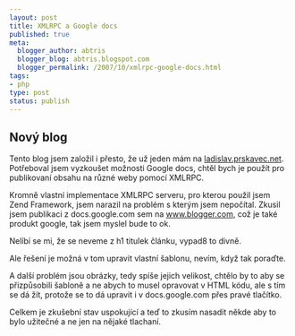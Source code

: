 ```yaml
--- 
layout: post
title: XMLRPC a Google docs
published: true
meta: 
  blogger_author: abtris
  blogger_blog: abtris.blogspot.com
  blogger_permalink: /2007/10/xmlrpc-google-docs.html
tags: 
- php
type: post
status: publish
---
```

<h2>Nový blog</h2>
Tento blog jsem založil i přesto, že už jeden mám na <a HREF="http://ladislav.prskavec.net">ladislav.prskavec.net</a>. Potřeboval jsem vyzkoušet možnosti Google docs, chtěl bych je použít pro publikovaní obsahu na různé weby pomocí XMLRPC.

Kromně vlastní implementace XMLRPC serveru, pro kterou použil jsem Zend Framework, jsem narazil na problém s kterým jsem nepočítal. Zkusil jsem publikaci z docs.google.com sem na www.blogger.com, což je také produkt google, tak jsem myslel bude to ok.

Nelíbí se mi, že se neveme z h1 titulek článku, vypad8 to divně.

Ale řešení je možná v tom upravit vlastní šablonu, nevím, když tak poraďte.

A další problém jsou obrázky, tedy spíše jejich velikost, chtělo by to aby se přizpůsobili šabloně a ne abych to musel opravovat v HTML kódu, ale s tím se dá žít, protože se to dá upravit i v docs.google.com přes pravé tlačítko.

Celkem je zkušební stav uspokující a teď to zkusím nasadit někde aby to bylo užitečné a ne jen na nějaké tlachaní.
